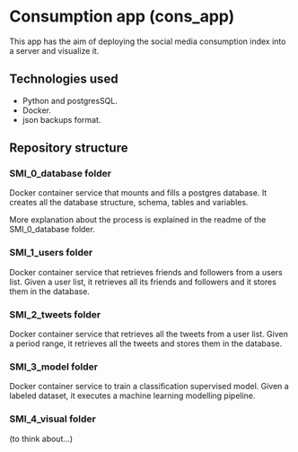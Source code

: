 # Consumption app (cons_app)

This app has the aim of deploying the social media consumption index into a server and visualize it.

## Technologies used

- Python and postgresSQL.
- Docker.
- json backups format.

## Repository structure

### SMI_0_database folder

Docker container service that mounts and fills a postgres database.
It creates all the database structure, schema, tables and variables.

More explanation about the process is explained in the readme of the SMI_0_database folder.

### SMI_1_users folder

Docker container service that retrieves friends and followers from a users list.
Given a user list, it retrieves all its friends and followers and it stores them in the database.

### SMI_2_tweets folder

Docker container service that retrieves all the tweets from a user list.
Given a period range, it retrieves all the tweets and stores them in the database.

### SMI_3_model folder

Docker container service to train a classification supervised model.
Given a labeled dataset, it executes a machine learning modelling pipeline.

### SMI_4_visual folder

(to think about...)

